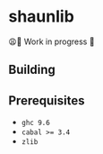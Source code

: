 # shaunlib

😩🤛 Work in progress 🤕

## Building

## Prerequisites

* `ghc 9.6`
* `cabal >= 3.4`
* `zlib`
